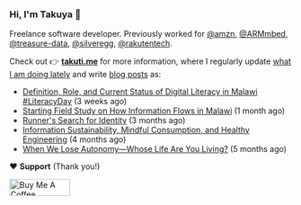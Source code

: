 ### Hi, I'm Takuya 👋

Freelance software developer. Previously worked for [@amzn](https://github.com/amzn), [@ARMmbed](https://github.com/ARMmbed), [@treasure-data](https://github.com/treasure-data), [@silveregg](https://github.com/silveregg), [@rakutentech](https://github.com/rakutentech).

Check out 👉 **[takuti.me](https://takuti.me/)** for more information, where I regularly update [what I am doing lately](https://takuti.me/now/) and write [blog posts](https://takuti.me/note/) as:


- [Definition, Role, and Current Status of Digital Literacy in Malawi #LiteracyDay](https://takuti.me/note/digital-malawi-2023/) (3 weeks ago)
- [Starting Field Study on How Information Flows in Malawi](https://takuti.me/note/volunteering-in-malawi/) (1 month ago)
- [Runner&#39;s Search for Identity](https://takuti.me/note/search-for-identity/) (3 months ago)
- [Information Sustainability, Mindful Consumption, and Healthy Engineering](https://takuti.me/note/information-diet/) (4 months ago)
- [When We Lose Autonomy—Whose Life Are You Living?](https://takuti.me/note/autonomy-and-life/) (5 months ago)

❤️ **Support** (Thank you!)

<a href="https://www.buymeacoffee.com/takuti" target="_blank"><img src="https://cdn.buymeacoffee.com/buttons/v2/default-yellow.png" alt="Buy Me A Coffee" style="height: 30px !important;width: 108px !important;" ></a>
